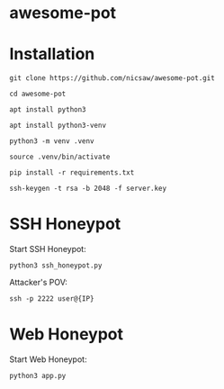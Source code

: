# awesome-pot

# Installation

```
git clone https://github.com/nicsaw/awesome-pot.git

cd awesome-pot

apt install python3

apt install python3-venv

python3 -m venv .venv

source .venv/bin/activate

pip install -r requirements.txt

ssh-keygen -t rsa -b 2048 -f server.key
```

# SSH Honeypot

Start SSH Honeypot:

```
python3 ssh_honeypot.py
```

Attacker's POV:

```
ssh -p 2222 user@{IP}
```

# Web Honeypot

Start Web Honeypot:

```
python3 app.py
```

